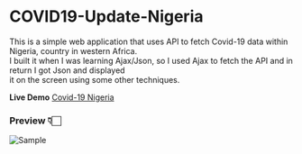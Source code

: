 # COVID19-Update-Nigeria

This is a simple web application that uses API to fetch Covid-19 data within Nigeria, country in western Africa.  
I built it when I was learning Ajax/Json, so I used Ajax to fetch the API and in return I got Json and displayed  
it on the screen using some other techniques.  
  
  **Live Demo** [Covid-19 Nigeria](https://covid19nigeria.tk)
    
   ### Preview 👇🏻
  ![Sample](https://github.com/shamxeed/COVID19-Update-Nigeria/blob/master/covid19nigeria.png)
